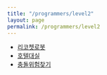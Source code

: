 ```yaml
---
title: "/programmers/level2"
layout: page
permalink: /programmers/level2
---
```


- [리코쳇로봇](/리코챗로봇)
- [호텔대실](/호텔대실)
- [충돌위험찾기](/충돌위험찾기)
